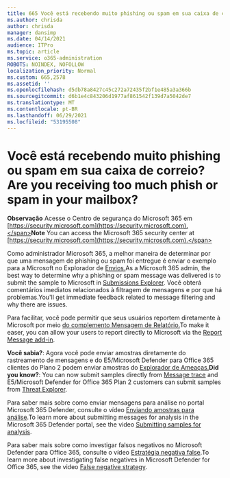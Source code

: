 ```yaml
---
title: 665 Você está recebendo muito phishing ou spam em sua caixa de correio?
ms.author: chrisda
author: chrisda
manager: dansimp
ms.date: 04/14/2021
audience: ITPro
ms.topic: article
ms.service: o365-administration
ROBOTS: NOINDEX, NOFOLLOW
localization_priority: Normal
ms.custom: 665,2578
ms.assetid: ''
ms.openlocfilehash: d5db78a8427c45c272a72435f2bf1e485a3a366b
ms.sourcegitcommit: d6b1e4c843206d1977af861542f139d7a5042de7
ms.translationtype: MT
ms.contentlocale: pt-BR
ms.lasthandoff: 06/29/2021
ms.locfileid: "53195508"
---
```

# <a name="are-you-receiving-too-much-phish-or-spam-in-your-mailbox"></a><span data-ttu-id="ca38a-102">Você está recebendo muito phishing ou spam em sua caixa de correio?</span><span class="sxs-lookup"><span data-stu-id="ca38a-102">Are you receiving too much phish or spam in your mailbox?</span></span>

<span data-ttu-id="ca38a-103">**Observação** Acesse o Centro de segurança do Microsoft 365 em [https://security.microsoft.com](https://security.microsoft.com).</span><span class="sxs-lookup"><span data-stu-id="ca38a-103">**Note** You can access the Microsoft 365 security center at [https://security.microsoft.com](https://security.microsoft.com).</span></span>

<span data-ttu-id="ca38a-104">Como administrador Microsoft 365, a melhor maneira de determinar por que uma mensagem de phishing ou spam foi entregue é enviar o exemplo para a Microsoft no Explorador de [Envios.](https://security.microsoft.com/reportsubmission)</span><span class="sxs-lookup"><span data-stu-id="ca38a-104">As a Microsoft 365 admin, the best way to determine why a phishing or spam message was delivered is to submit the sample to Microsoft in [Submissions Explorer](https://security.microsoft.com/reportsubmission).</span></span> <span data-ttu-id="ca38a-105">Você obterá comentários imediatos relacionados à filtragem de mensagens e por que há problemas.</span><span class="sxs-lookup"><span data-stu-id="ca38a-105">You'll get immediate feedback related to message filtering and why there are issues.</span></span>

<span data-ttu-id="ca38a-106">Para facilitar, você pode permitir que seus usuários reportem diretamente à Microsoft por meio [do complemento Mensagem de Relatório.](https://appsource.microsoft.com/product/office/WA104381180?src=office&tab=Overview)</span><span class="sxs-lookup"><span data-stu-id="ca38a-106">To make it easer, you can allow your users to report directly to Microsoft via the [Report Message add-in](https://appsource.microsoft.com/product/office/WA104381180?src=office&tab=Overview).</span></span>

<span data-ttu-id="ca38a-107">**Você sabia?**: Agora você pode [](https://security.microsoft.com/messagetrace) enviar amostras diretamente do rastreamento de mensagens e do E5/Microsoft Defender para Office 365 clientes do Plano 2 podem enviar amostras do [Explorador de Ameaças.](/microsoft-365/security/office-365-security/threat-explorer)</span><span class="sxs-lookup"><span data-stu-id="ca38a-107">**Did you know?**: You can now submit samples directly from [Message trace](https://security.microsoft.com/messagetrace) and E5/Microsoft Defender for Office 365 Plan 2 customers can submit samples from [Threat Explorer](/microsoft-365/security/office-365-security/threat-explorer).</span></span>

<span data-ttu-id="ca38a-108">Para saber mais sobre como enviar mensagens para análise no portal Microsoft 365 Defender, consulte o vídeo [Enviando amostras para análise](https://go.microsoft.com/fwlink/?linkid=2166435).</span><span class="sxs-lookup"><span data-stu-id="ca38a-108">To learn more about submitting messages for analysis in the Microsoft 365 Defender portal, see the video [Submitting samples for analysis](https://go.microsoft.com/fwlink/?linkid=2166435).</span></span>

<span data-ttu-id="ca38a-109">Para saber mais sobre como investigar falsos negativos no Microsoft Defender para Office 365, consulte o vídeo [Estratégia negativa false](https://go.microsoft.com/fwlink/?linkid=2166434).</span><span class="sxs-lookup"><span data-stu-id="ca38a-109">To learn more about investigating false negatives in Microsoft Defender for Office 365, see the video [False negative strategy](https://go.microsoft.com/fwlink/?linkid=2166434).</span></span>
